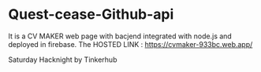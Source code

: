 # Quest-cease-Github-api
It is a CV MAKER web page with bacjend integrated with node.js and deployed in firebase.
The HOSTED LINK : https://cvmaker-933bc.web.app/


Saturday Hacknight by Tinkerhub
